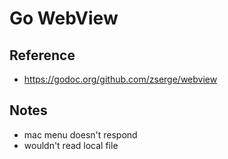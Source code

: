 # Go WebView

## Reference

* https://godoc.org/github.com/zserge/webview

## Notes

* mac menu doesn't respond
* wouldn't read local file

